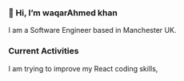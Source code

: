 ### 👋 Hi, I’m waqarAhmed khan

I am a Software Engineer based in Manchester UK. 


### Current Activities 

I am trying to improve my React coding skills,



<!---
waqarkhan9/waqarkhan9 is a ✨ special ✨ repository because its `README.md` (this file) appears on your GitHub profile.
You can click the Preview link to take a look at your changes.
--->
